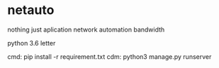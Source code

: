 # netauto
nothing just aplication network automation bandwidth

python 3.6 letter

cmd: pip install -r requirement.txt
cdm: python3 manage.py runserver
